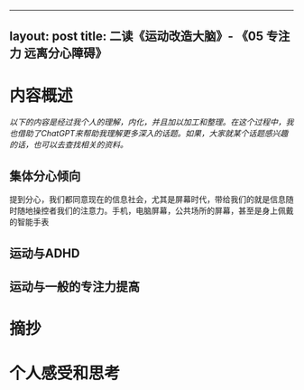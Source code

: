 

---
layout: post
title:  二读《运动改造大脑》- 《05 专注力 远离分心障碍》
---

# 内容概述

*以下的内容是经过我个人的理解，内化，并且加以加工和整理。在这个过程中，我也借助了ChatGPT来帮助我理解更多深入的话题。如果，大家就某个话题感兴趣的话，也可以去查找相关的资料。*

## 集体分心倾向

提到分心，我们都同意现在的信息社会，尤其是屏幕时代，带给我们的就是信息随时随地操控者我们的注意力。手机，电脑屏幕，公共场所的屏幕，甚至是身上佩戴的智能手表

## 运动与ADHD

##  运动与一般的专注力提高


# 摘抄



# 个人感受和思考


<!--stackedit_data:
eyJoaXN0b3J5IjpbMTQ1ODI2ODIyMyw2NDAzNzgyMzEsLTMyND
czNjAwMCwyNDA4MDYwMzVdfQ==
-->